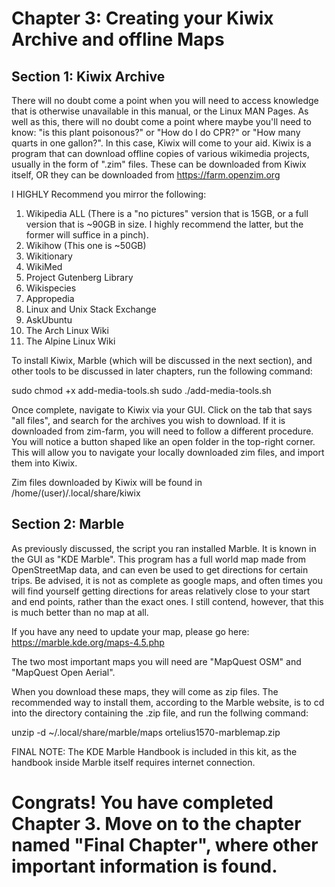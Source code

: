 # Chapter 3: Creating your Kiwix Archive and offline Maps
## Section 1: Kiwix Archive
There will no doubt come a point when you will need to access knowledge that is otherwise unavailable in this manual, or the Linux MAN Pages. As well as 
this, there will no doubt come a point where maybe you'll need to know: "is this plant poisonous?" or "How do I do CPR?" or "How many quarts in one gallon?". In this case, Kiwix will come to your aid. Kiwix is a program that can download offline copies of various wikimedia projects, usually in the form of ".zim" files. These can be downloaded from Kiwix itself, OR they can be downloaded from https://farm.openzim.org 

I HIGHLY Recommend you mirror the following: 
1. Wikipedia ALL (There is a "no pictures" version that is 15GB, or a full version that is ~90GB in size. I highly recommend the latter, but the former will suffice in a pinch). 
2. Wikihow (This one is ~50GB)
3. Wikitionary
4. WikiMed
5. Project Gutenberg Library
6. Wikispecies
7. Appropedia
8. Linux and Unix Stack Exchange
9. AskUbuntu
10. The Arch Linux Wiki
11. The Alpine Linux Wiki

To install Kiwix, Marble (which will be discussed in the next section), and other tools to be discussed in later chapters, run the following command: 

sudo chmod +x add-media-tools.sh
sudo ./add-media-tools.sh


Once complete, navigate to Kiwix via your GUI. Click on the tab that says "all files", and search for the archives you wish to download. If it is downloaded from zim-farm, you will need to follow a different procedure. You will notice a button shaped like an open folder in the top-right corner. This will allow you to navigate your locally downloaded zim files, and import them into Kiwix. 

Zim files downloaded by Kiwix will be found in /home/(user)/.local/share/kiwix

## Section 2: Marble
As previously discussed, the script you ran installed Marble. It is known in the GUI as "KDE Marble". This program has a full world map made from OpenStreetMap data, and can even be used to get directions for certain trips. Be advised, it is not as complete as google maps, and often times you will find yourself getting directions for areas relatively close to your start and end points, rather than the exact ones. I still contend, however, that this is much better than no map at all. 

If you have any need to update your map, please go here: https://marble.kde.org/maps-4.5.php

The two most important maps you will need are "MapQuest OSM" and "MapQuest Open Aerial". 

When you download these maps, they will come as zip files. The recommended way to install them, according to the Marble website, is to cd into the directory containing the .zip file, and run the follwing command: 

unzip -d ~/.local/share/marble/maps ortelius1570-marblemap.zip

FINAL NOTE: The KDE Marble Handbook is included in this kit, as the handbook inside Marble itself requires internet connection. 


# **Congrats! You have completed Chapter 3. Move on to the chapter named "Final Chapter", where other important information is found.**


